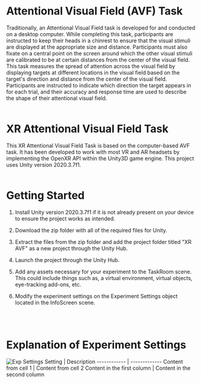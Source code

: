 # Attentional Visual Field (AVF) Task

Traditionally, an Attentional Visual Field task is developed for and conducted on a desktop computer. While completing this task, participants are instructed to keep their heads in a chinrest to ensure that the visual stimuli are displayed at the appropriate size and distance. Participants must also fixate on a central point on the screen around which the other visual stimuli are calibrated to be at certain distances from the center of the visual field. This task measures the spread of attention across the visual field by displaying targets at different locations in the visual field based on the target's direction and distance from the center of the visual field. Participants are instructed to indicate which direction the target appears in for each trial, and their accuracy and response time are used to describe the shape of their attentional visual field.
<br>
<br>
# XR Attentional Visual Field Task

This XR Attentional Visual Field Task is based on the computer-based AVF task. It has been developed to work with most VR and AR headsets by implementing the OpenXR API within the Unity3D game engine. This project uses Unity version 2020.3.7f1. 
<br>
<br>

# Getting Started

1. Install Unity version 2020.3.7f1 if it is not already present on your device to ensure the project works as intended.

2. Download the zip folder with all of the required files for Unity. 

3. Extract the files from the zip folder and add the project folder titled "XR AVF" as a new project through the Unity Hub.

4. Launch the project through the Unity Hub.

5. Add any assets necessary for your experiment to the TaskRoom scene. This could include things such as, a virtual environment, virtual objects, eye-tracking add-ons, etc.

6. Modify the experiment settings on the Experiment Settings object located in the InfoScreen scene.
<br>
<br>

# Explanation of Experiment Settings
![Exp Settings](https://user-images.githubusercontent.com/105318271/177431751-725002e8-59d5-478c-ad72-bf67ff205285.png)
Setting | Description
------------ | -------------
Content from cell 1 | Content from cell 2
Content in the first column | Content in the second column
